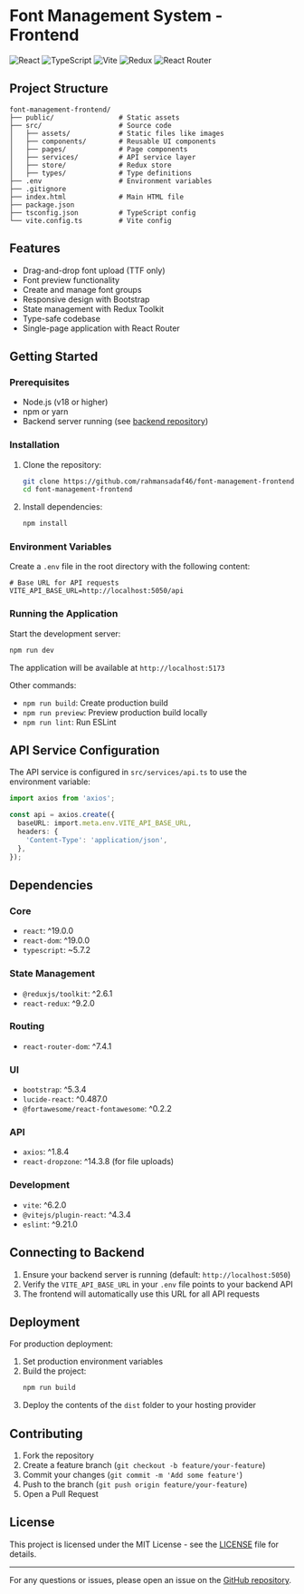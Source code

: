 # Font Management System - Frontend

![React](https://img.shields.io/badge/React-19-blue)
![TypeScript](https://img.shields.io/badge/TypeScript-5.x-blue)
![Vite](https://img.shields.io/badge/Vite-6.x-yellow)
![Redux](https://img.shields.io/badge/Redux-4.x-purple)
![React Router](https://img.shields.io/badge/React_Router-7.x-orange)

## Project Structure

```
font-management-frontend/
├── public/                # Static assets
├── src/                   # Source code
│   ├── assets/            # Static files like images
│   ├── components/        # Reusable UI components
│   ├── pages/             # Page components
│   ├── services/          # API service layer
│   ├── store/             # Redux store
│   ├── types/             # Type definitions
├── .env                   # Environment variables
├── .gitignore
├── index.html             # Main HTML file
├── package.json
├── tsconfig.json          # TypeScript config
└── vite.config.ts         # Vite config
```

## Features

- Drag-and-drop font upload (TTF only)
- Font preview functionality
- Create and manage font groups
- Responsive design with Bootstrap
- State management with Redux Toolkit
- Type-safe codebase
- Single-page application with React Router

## Getting Started

### Prerequisites

- Node.js (v18 or higher)
- npm or yarn
- Backend server running (see [backend repository](https://github.com/rahmansadaf46/font-management-backend))

### Installation

1. Clone the repository:
   ```bash
   git clone https://github.com/rahmansadaf46/font-management-frontend.git
   cd font-management-frontend
   ```

2. Install dependencies:
   ```bash
   npm install
   ```

### Environment Variables

Create a `.env` file in the root directory with the following content:

```env
# Base URL for API requests
VITE_API_BASE_URL=http://localhost:5050/api

```

### Running the Application

Start the development server:
```bash
npm run dev
```

The application will be available at `http://localhost:5173`

Other commands:
- `npm run build`: Create production build
- `npm run preview`: Preview production build locally
- `npm run lint`: Run ESLint

## API Service Configuration

The API service is configured in `src/services/api.ts` to use the environment variable:

```typescript
import axios from 'axios';

const api = axios.create({
  baseURL: import.meta.env.VITE_API_BASE_URL,
  headers: {
    'Content-Type': 'application/json',
  },
});

```

## Dependencies

### Core
- `react`: ^19.0.0
- `react-dom`: ^19.0.0
- `typescript`: ~5.7.2

### State Management
- `@reduxjs/toolkit`: ^2.6.1
- `react-redux`: ^9.2.0

### Routing
- `react-router-dom`: ^7.4.1

### UI
- `bootstrap`: ^5.3.4
- `lucide-react`: ^0.487.0
- `@fortawesome/react-fontawesome`: ^0.2.2

### API
- `axios`: ^1.8.4
- `react-dropzone`: ^14.3.8 (for file uploads)

### Development
- `vite`: ^6.2.0
- `@vitejs/plugin-react`: ^4.3.4
- `eslint`: ^9.21.0

## Connecting to Backend

1. Ensure your backend server is running (default: `http://localhost:5050`)
2. Verify the `VITE_API_BASE_URL` in your `.env` file points to your backend API
3. The frontend will automatically use this URL for all API requests

## Deployment

For production deployment:
1. Set production environment variables
2. Build the project:
   ```bash
   npm run build
   ```
3. Deploy the contents of the `dist` folder to your hosting provider

## Contributing

1. Fork the repository
2. Create a feature branch (`git checkout -b feature/your-feature`)
3. Commit your changes (`git commit -m 'Add some feature'`)
4. Push to the branch (`git push origin feature/your-feature`)
5. Open a Pull Request

## License

This project is licensed under the MIT License - see the [LICENSE](LICENSE) file for details.

---

For any questions or issues, please open an issue on the [GitHub repository](https://github.com/rahmansadaf46/font-management-frontend/issues).
